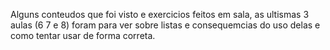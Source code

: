  Alguns conteudos que foi visto e exercicios feitos em sala, as ultismas 3 aulas (6 7 e 8) foram para ver sobre listas
e consequemcias do uso delas e como tentar usar de forma correta.
